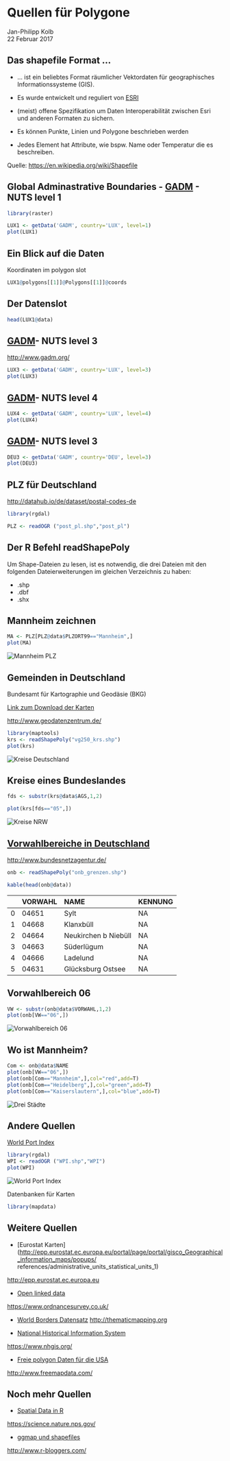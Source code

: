 # Quellen für Polygone
Jan-Philipp Kolb  
22 Februar 2017  






## Das shapefile Format ... 

- ... ist ein beliebtes Format räumlicher Vektordaten für geographisches Informationssysteme (GIS).
- Es wurde entwickelt und reguliert von [ESRI](http://www.esri.com/)

- (meist) offene Spezifikation um Daten Interoperabilität zwischen Esri und anderen Formaten zu sichern. 

- Es können Punkte, Linien und Polygone beschrieben werden

- Jedes Element hat Attribute, wie bspw. Name oder Temperatur die es beschreiben.

Quelle: <https://en.wikipedia.org/wiki/Shapefile>


## Global Adminastrative Boundaries - [GADM](http://www.gadm.org/) - NUTS level 1


```r
library(raster)
```



```r
LUX1 <- getData('GADM', country='LUX', level=1)
plot(LUX1)
```

## Ein Blick auf die Daten



Koordinaten im polygon slot

```r
LUX1@polygons[[1]]@Polygons[[1]]@coords
```



## Der Datenslot


```r
head(LUX1@data)
```


## [GADM](http://www.gadm.org/)- NUTS level 3

<http://www.gadm.org/>


```r
LUX3 <- getData('GADM', country='LUX', level=3)
plot(LUX3)
```

## [GADM](http://www.gadm.org/)- NUTS level 4


```r
LUX4 <- getData('GADM', country='LUX', level=4)
plot(LUX4)
```

## [GADM](http://www.gadm.org/)- NUTS level 3


```r
DEU3 <- getData('GADM', country='DEU', level=3)
plot(DEU3)
```


## PLZ für Deutschland

<http://datahub.io/de/dataset/postal-codes-de>




```r
library(rgdal)
```




```r
PLZ <- readOGR ("post_pl.shp","post_pl")
```





## Der R Befehl readShapePoly

Um Shape-Dateien zu lesen, ist es notwendig, 
die drei Dateien mit den folgenden Dateierweiterungen im gleichen Verzeichnis zu haben:

- .shp
- .dbf
- .shx

## Mannheim zeichnen




```r
MA <- PLZ[PLZ@data$PLZORT99=="Mannheim",]
plot(MA)
```

![Mannheim PLZ](figure/MannheimPLZ.png)

## Gemeinden in Deutschland

Bundesamt für Kartographie und Geodäsie (BKG)

[Link zum Download der Karten](http://www.geodatenzentrum.de/geodaten/gdz_rahmen.gdz_div?gdz_spr=deu&gdz_akt_zeile=5&gdz_anz_zeile=1&gdz_unt_zeile=15&gdz_user_id=0)

<http://www.geodatenzentrum.de/>





```r
library(maptools)
krs <- readShapePoly("vg250_krs.shp")
plot(krs)
```

![Kreise Deutschland](figure/vg250_krs.png)

## Kreise eines Bundeslandes


```r
fds <- substr(krs@data$AGS,1,2)

plot(krs[fds=="05",])
```

![Kreise NRW](figure/KreiseNRW.png)


## [Vorwahlbereiche in Deutschland](http://www.bundesnetzagentur.de/SharedDocs/Downloads/DE/Sachgebiete/Telekommunikation/Unternehmen_Institutionen/Nummerierung/Rufnummern/ONVerzeichnisse/ONBGrenzen/ONB_Grenzen.html)

<http://www.bundesnetzagentur.de/>





```r
onb <- readShapePoly("onb_grenzen.shp")

kable(head(onb@data))
```

|   |VORWAHL |NAME                 |KENNUNG |
|:--|:-------|:--------------------|:-------|
|0  |04651   |Sylt                 |NA      |
|1  |04668   |Klanxbüll            |NA      |
|2  |04664   |Neukirchen b Niebüll |NA      |
|3  |04663   |Süderlügum           |NA      |
|4  |04666   |Ladelund             |NA      |
|5  |04631   |Glücksburg Ostsee    |NA      |


## Vorwahlbereich 06


```r
VW <- substr(onb@data$VORWAHL,1,2)
plot(onb[VW=="06",])
```

![Vorwahlbereich 06](figure/Vorwahl06.png)

## Wo ist Mannheim?


```r
Com <- onb@data$NAME
plot(onb[VW=="06",])
plot(onb[Com=="Mannheim",],col="red",add=T)
plot(onb[Com=="Heidelberg",],col="green",add=T)
plot(onb[Com=="Kaiserslautern",],col="blue",add=T)
```

![Drei Städte](figure/DreiStaedte.png)

## Andere Quellen

[World Port Index](http://msi.nga.mil/NGAPortal/MSI.portal?_nfpb=true&_pageLabel=msi_portal_page_62&pubCode=0015)





```r
library(rgdal)
WPI <- readOGR ("WPI.shp","WPI")
plot(WPI)
```

![World Port Index](figure/WPI.png)




Datenbanken für Karten


```r
library(mapdata)
```

## Weitere Quellen

- [Eurostat Karten](http://epp.eurostat.ec.europa.eu/portal/page/portal/gisco_Geographical_information_maps/popups/
references/administrative_units_statistical_units_1)

<http://epp.eurostat.ec.europa.eu>

- [Open linked data](https://www.ordnancesurvey.co.uk/business-and-government/products/opendata-products-grid.html)

<https://www.ordnancesurvey.co.uk/>

- [World Borders Datensatz](http://thematicmapping.org/downloads/world_borders.php)
<http://thematicmapping.org>

- [National Historical Information System](https://www.nhgis.org/)

<https://www.nhgis.org/>

- [Freie polygon Daten für die USA](http://www.freemapdata.com/html/free_polygon_data.html)

<http://www.freemapdata.com/>

## Noch mehr Quellen

- [Spatial Data in R](https://science.nature.nps.gov/im/datamgmt/statistics/r/advanced/spatial.cfm)

<https://science.nature.nps.gov/>

- [ggmap und shapefiles](http://www.r-bloggers.com/shapefile-polygons-plotted-on-google-maps-using-ggmap-in-r-throw-some-throw-some-stats-on-that-mappart-2/)

<http://www.r-bloggers.com/>
